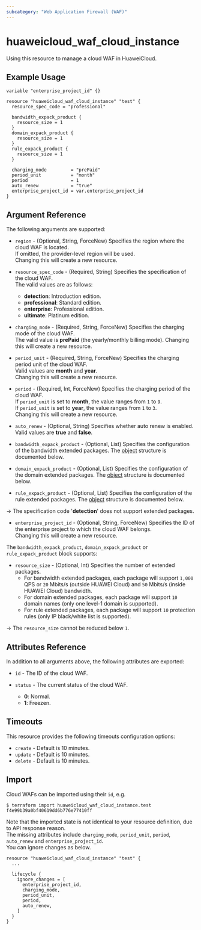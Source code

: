 ```yaml
---
subcategory: "Web Application Firewall (WAF)"
---
```


# huaweicloud_waf_cloud_instance

Using this resource to manage a cloud WAF in HuaweiCloud.

## Example Usage

```hcl
variable "enterprise_project_id" {}

resource "huaweicloud_waf_cloud_instance" "test" {
  resource_spec_code = "professional"

  bandwidth_expack_product {
    resource_size = 1
  }
  domain_expack_product {
    resource_size = 1
  }
  rule_expack_product {
    resource_size = 1
  }

  charging_mode         = "prePaid"
  period_unit           = "month"
  period                = 1
  auto_renew            = "true"
  enterprise_project_id = var.enterprise_project_id
}
```

## Argument Reference

The following arguments are supported:

* `region` - (Optional, String, ForceNew) Specifies the region where the cloud WAF is located.  
  If omitted, the provider-level region will be used.  
  Changing this will create a new resource.

* `resource_spec_code` - (Required, String) Specifies the specification of the cloud WAF.  
  The valid values are as follows:
  + **detection**: Introduction edition.
  + **professional**: Standard edition.
  + **enterprise**: Professional edition.
  + **ultimate**: Platinum edition.

* `charging_mode` - (Required, String, ForceNew) Specifies the charging mode of the cloud WAF.  
  The valid value is **prePaid** (the yearly/monthly billing mode).
  Changing this will create a new resource.

* `period_unit` - (Required, String, ForceNew) Specifies the charging period unit of the cloud WAF.  
  Valid values are **month** and **year**.  
  Changing this will create a new resource.

* `period` - (Required, Int, ForceNew) Specifies the charging period of the cloud WAF.  
  If `period_unit` is set to **month**, the value ranges from `1` to `9`.  
  If `period_unit` is set to **year**, the value ranges from `1` to `3`.  
  Changing this will create a new resource.

* `auto_renew` - (Optional, String) Specifies whether auto renew is enabled.
  Valid values are **true** and **false**.

* `bandwidth_expack_product` - (Optional, List) Specifies the configuration of the bandwidth extended packages.
  The [object](#extended_packages) structure is documented below.

* `domain_expack_product` - (Optional, List) Specifies the configuration of the domain extended packages.
  The [object](#extended_packages) structure is documented below.

* `rule_expack_product` - (Optional, List) Specifies the configuration of the rule extended packages.
  The [object](#extended_packages) structure is documented below.

-> The specification code '**detection**' does not support extended packages.

* `enterprise_project_id` - (Optional, String, ForceNew) Specifies the ID of the enterprise project to which the cloud
  WAF belongs.  
  Changing this will create a new resource.

<a name="extended_packages"></a>
The `bandwidth_expack_product`, `domain_expack_product` or `rule_expack_product` block supports:

* `resource_size` - (Optional, Int) Specifies the number of extended packages.
  + For bandwidth extended packages, each package will support `1,000` QPS or `20` Mbits/s (outside HUAWEI Cloud) and
    `50` Mbits/s (inside HUAWEI Cloud) bandwidth.
  + For domain extended packages, each package will support `10` domain names (only one level-1 domain is supported).
  + For rule extended packages, each package will support `10` protection rules (only IP black/white list is supported).

-> The `resource_size` cannot be reduced below `1`.

## Attributes Reference

In addition to all arguments above, the following attributes are exported:

* `id` - The ID of the cloud WAF.

* `status` - The current status of the cloud WAF.
  + **0**: Normal.
  + **1**: Freezen.

## Timeouts

This resource provides the following timeouts configuration options:

* `create` - Default is 10 minutes.
* `update` - Default is 10 minutes.
* `delete` - Default is 10 minutes.

## Import

Cloud WAFs can be imported using their `id`, e.g.

```shell
$ terraform import huaweicloud_waf_cloud_instance.test f4e99b39a0bf40619dd6b776e77410ff
```

Note that the imported state is not identical to your resource definition, due to API response reason.  
The missing attributes include `charging_mode`, `period_unit`, `period`, `auto_renew` and `enterprise_project_id`.  
You can ignore changes as below.

```hcl
resource "huaweicloud_waf_cloud_instance" "test" {
  ...

  lifecycle {
    ignore_changes = [
      enterprise_project_id,
      charging_mode,
      period_unit,
      period,
      auto_renew,
    ]
  }
}
```
